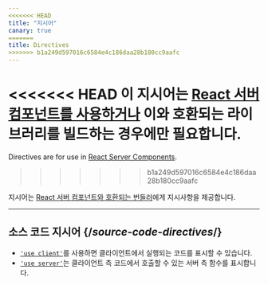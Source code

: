 ```yaml
---
<<<<<<< HEAD
title: "지시어"
canary: true
=======
title: Directives
>>>>>>> b1a249d597016c6584e4c186daa28b180cc9aafc
---
```


<RSC>

<<<<<<< HEAD
이 지시어는 [React 서버 컴포넌트를 사용하거나](/learn/start-a-new-react-project#bleeding-edge-react-frameworks) 이와 호환되는 라이브러리를 빌드하는 경우에만 필요합니다.
=======
Directives are for use in [React Server Components](/learn/start-a-new-react-project#bleeding-edge-react-frameworks).
>>>>>>> b1a249d597016c6584e4c186daa28b180cc9aafc

</RSC>

<Intro>

지시어는 [React 서버 컴포넌트와 호환되는 번들러](/learn/start-a-new-react-project#bleeding-edge-react-frameworks)에게 지시사항을 제공합니다.

</Intro>

---

## 소스 코드 지시어 {/*source-code-directives*/}

* [`'use client'`](/reference/rsc/use-client)를 사용하면 클라이언트에서 실행되는 코드를 표시할 수 있습니다.
* [`'use server'`](/reference/rsc/use-server)는 클라이언트 측 코드에서 호출할 수 있는 서버 측 함수를 표시합니다.
